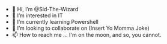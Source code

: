 - 👋 Hi, I’m @Sid-The-Wizard
- 👀 I’m interested in IT
- 🌱 I’m currently learning Powershell
- 💞️ I’m looking to collaborate on (Insert Yo Momma Joke)
- 📫 How to reach me ... I'm on the moon, and so, you cannot.

<!---
Sid-The-Wizard/Sid-The-Wizard is a ✨ special ✨ repository because its `README.md` (this file) appears on your GitHub profile.
You can click the Preview link to take a look at your changes.
--->
